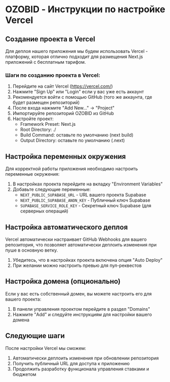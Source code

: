# OZOBID - Инструкции по настройке Vercel

## Создание проекта в Vercel

Для деплоя нашего приложения мы будем использовать Vercel - платформу, которая отлично подходит для размещения Next.js приложений с бесплатным тарифом.

### Шаги по созданию проекта в Vercel:

1. Перейдите на сайт Vercel (https://vercel.com/)
2. Нажмите "Sign Up" или "Login" если у вас уже есть аккаунт
3. Рекомендуется войти с помощью GitHub (того же аккаунта, где будет размещен репозиторий)
4. После входа нажмите "Add New..." -> "Project"
5. Импортируйте репозиторий OZOBID из GitHub
6. Настройте проект:
   - Framework Preset: Next.js
   - Root Directory: ./
   - Build Command: оставьте по умолчанию (next build)
   - Output Directory: оставьте по умолчанию (.next)

## Настройка переменных окружения

Для корректной работы приложения необходимо настроить переменные окружения:

1. В настройках проекта перейдите на вкладку "Environment Variables"
2. Добавьте следующие переменные:
   - `NEXT_PUBLIC_SUPABASE_URL` - URL вашего проекта Supabase
   - `NEXT_PUBLIC_SUPABASE_ANON_KEY` - Публичный ключ Supabase
   - `SUPABASE_SERVICE_ROLE_KEY` - Секретный ключ Supabase (для серверных операций)

## Настройка автоматического деплоя

Vercel автоматически настраивает GitHub Webhooks для вашего репозитория, что позволяет автоматически деплоить изменения при пуше в основную ветку.

1. Убедитесь, что в настройках проекта включена опция "Auto Deploy"
2. При желании можно настроить превью для пул-реквестов

## Настройка домена (опционально)

Если у вас есть собственный домен, вы можете настроить его для вашего проекта:

1. В панели управления проектом перейдите в раздел "Domains"
2. Нажмите "Add" и следуйте инструкциям для настройки вашего домена

## Следующие шаги

После настройки Vercel мы сможем:
1. Автоматически деплоить изменения при обновлении репозитория
2. Получить публичный URL для доступа к приложению
3. Продолжить разработку функционала управления ставками и бюджетом
